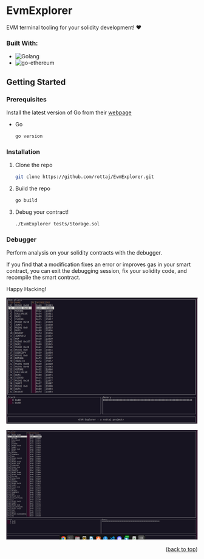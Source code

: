 # EvmExplorer

EVM terminal tooling for your solidity development! :heart:

### Built With:

* ![Golang](https://img.shields.io/badge/go-%2300ADD8.svg?style=for-the-badge&logo=go&logoColor=white)
* ![go-ethereum](https://img.shields.io/badge/Ethereum-3C3C3D?style=for-the-badge&logo=Ethereum&logoColor=white)


<!-- GETTING STARTED -->
## Getting Started

### Prerequisites
Install the latest version of Go from their [webpage](https://go.dev/doc/install)
* Go
  ```sh
  go version
  ```

### Installation
1. Clone the repo
   ```sh
   git clone https://github.com/rottaj/EvmExplorer.git
   ```
2. Build the repo
   ```sh
   go build
   ```
3. Debug your contract! 
   ```sh
   ./EvmExplorer tests/Storage.sol 
   ```

### Debugger
Perform analysis on your solidity contracts with the debugger. 

If you find that a modification fixes an error or improves gas in your smart contract, you can exit the debugging session, fix your solidity code, and recompile the smart contract. 

Happy Hacking!

![alt text](https://github.com/rottaj/EvmExplorer/blob/main/media/preview_2.png)

![alt text](https://github.com/rottaj/EvmExplorer/blob/main/media/preview_1.png)

<p align="right">(<a href="#readme-top">back to top</a>)</p>
